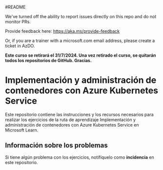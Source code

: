 #README

We've turned off the ability to report issues directly on this repo and do not monitor PRs.

Provide feedback here: https://aka.ms/provide-feedback

Or, if you are a trainer with a microsoft.com email address, please create a ticket in AzDO.

**Este curso se retirará el **31/7/2024**.  Una vez retirado el curso, se quitarán todos los repositorios de GitHub. Gracias.**

# Implementación y administración de contenedores con Azure Kubernetes Service

Este repositorio contiene las instrucciones y los recursos necesarios para realizar los ejercicios de la ruta de aprendizaje Implementación y administración de contenedores con Azure Kubernetes Service en Microsoft Learn.
## Información sobre los problemas
Si tiene algún problema con los ejercicios, notifíquelo como **incidencia** en este repositorio.
